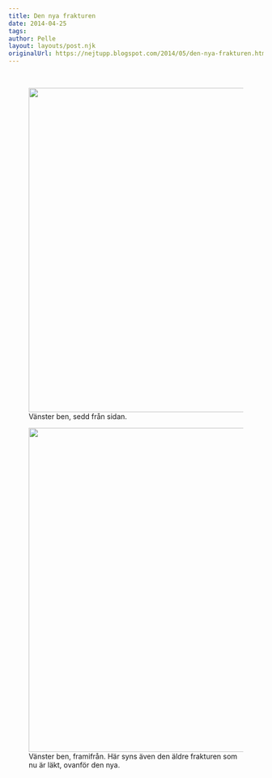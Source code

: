 ```yaml
---
title: Den nya frakturen
date: 2014-04-25
tags: 	
author: Pelle
layout: layouts/post.njk
originalUrl: https://nejtupp.blogspot.com/2014/05/den-nya-frakturen.html
---
```


<br>

<figure>
	<img src="../../../../img/Ro%CC%88ntgenbilder-Underben+va%CC%88_20140425_105122.jpg" height="640" width="449">
	<figcaption>Vänster ben, sedd från sidan.</figcaption>
</figure>

<figure>
	<img src="../../../../img/Ro%CC%88ntgenbilder-Underben+va%CC%88_20140425_105043.jpg" height="640" width="449">
	<figcaption>Vänster ben, framifrån. Här syns även den äldre frakturen som nu är läkt, ovanför den nya.</figcaption>
</figure><br><br>
